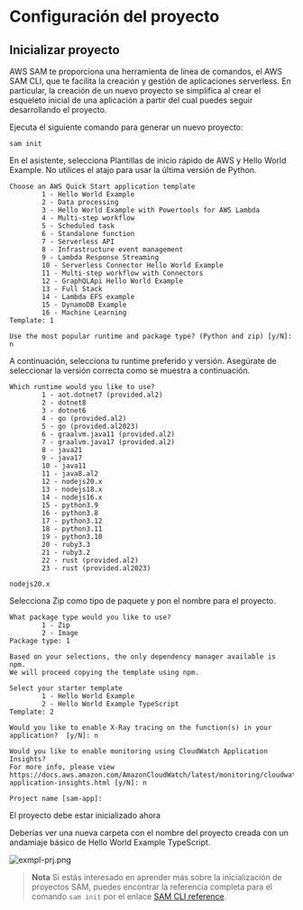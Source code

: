# Configuración del proyecto

## Inicializar proyecto

AWS SAM te proporciona una herramienta de línea de comandos, el AWS SAM CLI, que te facilita la creación y gestión 
de aplicaciones serverless. En particular, la creación de un nuevo proyecto se simplifica al crear el esqueleto 
inicial de una aplicación a partir del cual puedes seguir desarrollando el proyecto.

Ejecuta el siguiente comando para generar un nuevo proyecto:

```shell
sam init
```

En el asistente, selecciona Plantillas de inicio rápido de AWS y Hello World Example. No utilices el atajo para usar 
la última versión de Python.

```
Choose an AWS Quick Start application template
        1 - Hello World Example
        2 - Data processing
        3 - Hello World Example with Powertools for AWS Lambda
        4 - Multi-step workflow
        5 - Scheduled task
        6 - Standalone function
        7 - Serverless API
        8 - Infrastructure event management
        9 - Lambda Response Streaming
        10 - Serverless Connector Hello World Example
        11 - Multi-step workflow with Connectors
        12 - GraphQLApi Hello World Example
        13 - Full Stack
        14 - Lambda EFS example
        15 - DynamoDB Example
        16 - Machine Learning
Template: 1

Use the most popular runtime and package type? (Python and zip) [y/N]: n
```

A continuación, selecciona tu runtime preferido y versión. Asegúrate de seleccionar la versión correcta 
como se muestra a continuación.

```
Which runtime would you like to use?
        1 - aot.dotnet7 (provided.al2)
        2 - dotnet8
        3 - dotnet6
        4 - go (provided.al2)
        5 - go (provided.al2023)
        6 - graalvm.java11 (provided.al2)
        7 - graalvm.java17 (provided.al2)
        8 - java21
        9 - java17
        10 - java11
        11 - java8.al2
        12 - nodejs20.x
        13 - nodejs18.x
        14 - nodejs16.x
        15 - python3.9
        16 - python3.8
        17 - python3.12
        18 - python3.11
        19 - python3.10
        20 - ruby3.3
        21 - ruby3.2
        22 - rust (provided.al2)
        23 - rust (provided.al2023)
```

```
nodejs20.x
```

Selecciona Zip como tipo de paquete y pon el nombre para el proyecto.

```
What package type would you like to use?
        1 - Zip
        2 - Image
Package type: 1

Based on your selections, the only dependency manager available is npm.
We will proceed copying the template using npm.

Select your starter template
        1 - Hello World Example
        2 - Hello World Example TypeScript
Template: 2

Would you like to enable X-Ray tracing on the function(s) in your application?  [y/N]: n

Would you like to enable monitoring using CloudWatch Application Insights?
For more info, please view https://docs.aws.amazon.com/AmazonCloudWatch/latest/monitoring/cloudwatch-application-insights.html [y/N]: n

Project name [sam-app]:
```
El proyecto debe estar inicializado ahora

Deberías ver una nueva carpeta con el nombre del proyecto creada con un andamiaje básico de Hello World Example TypeScript.

![exmpl-prj.png](exmpl-prj.png)

> **Nota**
> Si estás interesado en aprender más sobre la inicialización de proyectos SAM, 
> puedes encontrar la referencia completa para el comando `sam init` por el enlace [SAM CLI reference](https://docs.aws.amazon.com/serverless-application-model/latest/developerguide/sam-cli-command-reference-sam-init.html).
